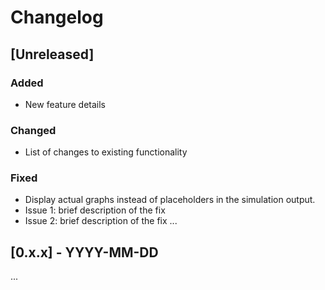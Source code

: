 # Changelog

## [Unreleased]

### Added
- New feature details

### Changed
- List of changes to existing functionality

### Fixed
- Display actual graphs instead of placeholders in the simulation output.
- Issue 1: brief description of the fix
- Issue 2: brief description of the fix
...

## [0.x.x] - YYYY-MM-DD
...